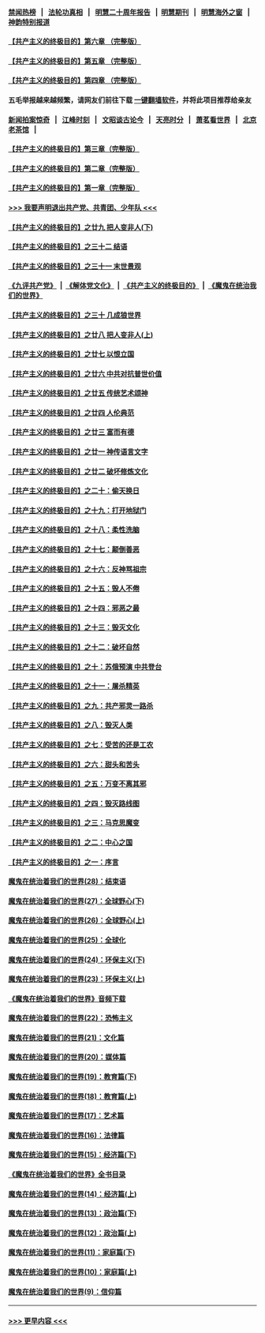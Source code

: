 #### [禁闻热榜](热点新闻.md?=0)  &nbsp;&nbsp;|&nbsp;&nbsp; [法轮功真相](https://github.com/gfw-breaker/truth/blob/master/README.md?=0) &nbsp;&nbsp;|&nbsp;&nbsp; [明慧二十周年报告](https://github.com/gfw-breaker/mh-reports/blob/master/README.md?=0) &nbsp;&nbsp;|&nbsp;&nbsp;[明慧期刊](https://github.com/gfw-breaker/mh-qikan) &nbsp;&nbsp;|&nbsp;&nbsp; [明慧海外之窗](https://github.com/gfw-breaker/mh-news/blob/master/README.md?=0) &nbsp;&nbsp;|&nbsp;&nbsp; [神韵特别报道](https://github.com/gfw-breaker/mh-news/blob/master/shenyun.md?=0)
#### [【共产主义的终极目的】第六章 （完整版）](../pages/nsc422/n11428913.md?t=02290131) 
#### [【共产主义的终极目的】第五章 （完整版）](../pages/nsc422/n11428912.md?t=02290131) 
#### [【共产主义的终极目的】第四章 （完整版）](../pages/nsc422/n11428907.md?t=02290131) 
#### 五毛举报越来越频繁，请网友们前往下载 [一键翻墙软件](https://github.com/gfw-breaker/ssr-accounts)，并将此项目推荐给亲友
#### [新闻拍案惊奇](https://github.com/gfw-breaker/banned-news/blob/master/pages/link4.md) &nbsp;&nbsp;|&nbsp;&nbsp; [江峰时刻](https://github.com/gfw-breaker/banned-news/blob/master/pages/link4.md) &nbsp;&nbsp;|&nbsp;&nbsp; [文昭谈古论今](https://github.com/gfw-breaker/banned-news/blob/master/pages/link4.md) &nbsp;&nbsp;|&nbsp;&nbsp; [天亮时分](https://github.com/gfw-breaker/banned-news/blob/master/pages/link4.md) &nbsp;&nbsp;|&nbsp;&nbsp; [萧茗看世界](https://github.com/gfw-breaker/banned-news/blob/master/pages/link4.md) &nbsp;&nbsp;|&nbsp;&nbsp; [北京老茶馆](https://github.com/gfw-breaker/banned-news/blob/master/pages/link4.md) &nbsp;&nbsp;|&nbsp;&nbsp; 
#### [【共产主义的终极目的】第三章（完整版）](../pages/nsc422/n11428848.md?t=02290131) 
#### [【共产主义的终极目的】第二章（完整版）](../pages/nsc422/n11428831.md?t=02290131) 
#### [【共产主义的终极目的】第一章（完整版）](../pages/nsc422/n11417651.md?t=02290131) 
#### [>>> 我要声明退出共产党、共青团、少年队 <<<](https://github.com/begood0513/goodnews/blob/master/quit/letter.md) 
#### [【共产主义的终极目的】之廿九 把人变非人(下)](../pages/nsc422/n11344140.md?t=02290131) 
#### [【共产主义的终极目的】之三十二 结语](../pages/nsc422/n11360535.md?t=02290131) 
#### [【共产主义的终极目的】之三十一 末世景观](../pages/nsc422/n11351129.md?t=02290131) 
#### [《九评共产党》](https://github.com/begood0513/9ping.md/blob/master/README.md) &nbsp;|&nbsp; [《解体党文化》](../../../../jtdwh.md/blob/master/README.md)  &nbsp;|&nbsp; [《共产主义的终极目的》](../../../../gczydzjmd.md/blob/master/README.md) &nbsp;|&nbsp; [《魔鬼在统治我们的世界》](../../../../mgztzwmdsj.md/blob/master/README.md) 
#### [【共产主义的终极目的】之三十 几成狼世界](../pages/nsc422/n11348280.md?t=02290131) 
#### [【共产主义的终极目的】之廿八 把人变非人(上)](../pages/nsc422/n11340492.md?t=02290131) 
#### [【共产主义的终极目的】之廿七 以恨立国](../pages/nsc422/n11336944.md?t=02290131) 
#### [【共产主义的终极目的】之廿六 中共对抗普世价值](../pages/nsc422/n11324785.md?t=02290131) 
#### [【共产主义的终极目的】之廿五 传统艺术颂神](../pages/nsc422/n11296396.md?t=02290131) 
#### [【共产主义的终极目的】之廿四 人伦典范](../pages/nsc422/n11296397.md?t=02290131) 
#### [【共产主义的终极目的】之廿三 富而有德](../pages/nsc422/n11283598.md?t=02290131) 
#### [【共产主义的终极目的】之廿一 神传语言文字](../pages/nsc422/n11263265.md?t=02290131) 
#### [【共产主义的终极目的】之廿二 破坏修炼文化](../pages/nsc422/n11245728.md?t=02290131) 
#### [【共产主义的终极目的】之二十：偷天换日](../pages/nsc422/n11238846.md?t=02290131) 
#### [【共产主义的终极目的】之十九：打开地狱门](../pages/nsc422/n11206376.md?t=02290131) 
#### [【共产主义的终极目的】之十八：柔性洗脑](../pages/nsc422/n11199994.md?t=02290131) 
#### [【共产主义的终极目的】之十七：颠倒善恶](../pages/nsc422/n11179782.md?t=02290131) 
#### [【共产主义的终极目的】之十六：反神骂祖宗](../pages/nsc422/n11166798.md?t=02290131) 
#### [【共产主义的终极目的】之十五：毁人不倦](../pages/nsc422/n11166792.md?t=02290131) 
#### [【共产主义的终极目的】之十四：邪恶之最](../pages/nsc422/n11150249.md?t=02290131) 
#### [【共产主义的终极目的】之十三：毁灭文化](../pages/nsc422/n11135227.md?t=02290131) 
#### [【共产主义的终极目的】之十二：破坏自然](../pages/nsc422/n11135214.md?t=02290131) 
#### [【共产主义的终极目的】之十：苏俄预演 中共登台](../pages/nsc422/n11118424.md?t=02290131) 
#### [【共产主义的终极目的】之十一：屠杀精英](../pages/nsc422/n11118442.md?t=02290131) 
#### [【共产主义的终极目的】之九：共产邪灵一路杀](../pages/nsc422/n11114139.md?t=02290131) 
#### [【共产主义的终极目的】之八：毁灭人类](../pages/nsc422/n11108503.md?t=02290131) 
#### [【共产主义的终极目的】之七：受苦的还是工农](../pages/nsc422/n11101809.md?t=02290131) 
#### [【共产主义的终极目的】之六：甜头和苦头](../pages/nsc422/n11096971.md?t=02290131) 
#### [【共产主义的终极目的】之五：万变不离其邪](../pages/nsc422/n11091285.md?t=02290131) 
#### [【共产主义的终极目的】之四：毁灭路线图](../pages/nsc422/n11086284.md?t=02290131) 
#### [【共产主义的终极目的】之三：马克思魔变](../pages/nsc422/n11061941.md?t=02290131) 
#### [【共产主义的终极目的】之二：中心之国](../pages/nsc422/n11047728.md?t=02290131) 
#### [【共产主义的终极目的】之一：序言](../pages/nsc422/n11086077.md?t=02290131) 
#### [魔鬼在统治着我们的世界(28)：结束语](../pages/nsc422/n10936246.md?t=02290131) 
#### [魔鬼在统治着我们的世界(27)：全球野心(下)](../pages/nsc422/n10928319.md?t=02290131) 
#### [魔鬼在统治着我们的世界(26)：全球野心(上)](../pages/nsc422/n10900318.md?t=02290131) 
#### [魔鬼在统治着我们的世界(25)：全球化](../pages/nsc422/n10788205.md?t=02290131) 
#### [魔鬼在统治着我们的世界(24)：环保主义(下)](../pages/nsc422/n10695307.md?t=02290131) 
#### [魔鬼在统治着我们的世界(23)：环保主义(上)](../pages/nsc422/n10688613.md?t=02290131) 
#### [《魔鬼在统治着我们的世界》音频下载](../pages/nsc422/n10635553.md?t=02290131) 
#### [魔鬼在统治着我们的世界(22)：恐怖主义](../pages/nsc422/n10614727.md?t=02290131) 
#### [魔鬼在统治着我们的世界(21)：文化篇](../pages/nsc422/n10597706.md?t=02290131) 
#### [魔鬼在统治着我们的世界(20)：媒体篇](../pages/nsc422/n10586579.md?t=02290131) 
#### [魔鬼在统治着我们的世界(19)：教育篇(下)](../pages/nsc422/n10564808.md?t=02290131) 
#### [魔鬼在统治着我们的世界(18)：教育篇(上)](../pages/nsc422/n10526970.md?t=02290131) 
#### [魔鬼在统治着我们的世界(17)：艺术篇](../pages/nsc422/n10499093.md?t=02290131) 
#### [魔鬼在统治着我们的世界(16)：法律篇](../pages/nsc422/n10485969.md?t=02290131) 
#### [魔鬼在统治着我们的世界(15)：经济篇(下)](../pages/nsc422/n10469975.md?t=02290131) 
#### [《魔鬼在统治着我们的世界》全书目录](../pages/nsc422/n10464261.md?t=02290131) 
#### [魔鬼在统治着我们的世界(14)：经济篇(上)](../pages/nsc422/n10457370.md?t=02290131) 
#### [魔鬼在统治着我们的世界(13)：政治篇(下)](../pages/nsc422/n10448270.md?t=02290131) 
#### [魔鬼在统治着我们的世界(12)：政治篇(上)](../pages/nsc422/n10444576.md?t=02290131) 
#### [魔鬼在统治着我们的世界(11)：家庭篇(下)](../pages/nsc422/n10440961.md?t=02290131) 
#### [魔鬼在统治着我们的世界(10)：家庭篇(上)](../pages/nsc422/n10435448.md?t=02290131) 
#### [魔鬼在统治着我们的世界(9)：信仰篇](../pages/nsc422/n10432159.md?t=02290131) 

----
#### [ >>> 更早内容 <<< ](../indexes/nsc422-earlier.md)
